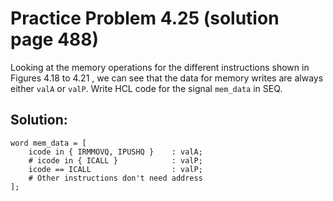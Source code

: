 # Practice Problem 4.25 (solution page 488)
Looking at the memory operations for the different instructions shown in Figures 4.18 to 4.21 , we can see that the data for memory writes are always either `valA` or `valP`. Write HCL code for the signal `mem_data` in SEQ.

## Solution:

```
word mem_data = [
    icode in { IRMMOVQ, IPUSHQ }    : valA;
    # icode in { ICALL }            : valP;
    icode == ICALL                  : valP;
    # Other instructions don't need address
];
```
